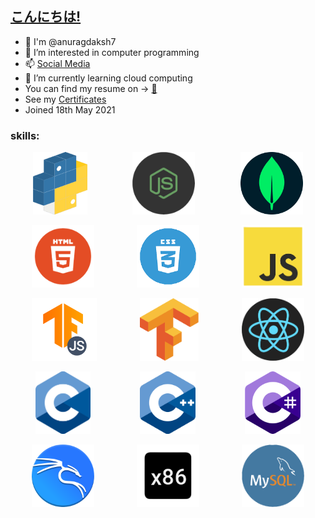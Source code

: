 ## <u>こんにちは!</u>

- 👋 I'm @anuragdaksh7
- 👀 I’m interested in computer programming
- 📫 [Social Media](./socialMedias.md)
- 🌱 I’m currently learning cloud computing
- You can find my resume on -> [ 📝 ](./Anurag's%20Resume.pdf)
- See my [Certificates](./certificates.md)
- Joined 18th May 2021

### skills:
<div style="display: flex; justify-content: space-around">
    <img src="./imgAssets/python.png" height="100px">
    <img src="./imgAssets/node.png" height="100px">
    <img src="./imgAssets/mongo.png" height="100px">
</div>
<br>
<div style="display: flex; justify-content: space-around">
    <img src="./imgAssets/html.png" height="100px">
    <img src="./imgAssets/css-removebg-preview.png" height="100px">
    <img src="./imgAssets/js.png" height="100px">
</div>
<br>
<div style="display: flex; justify-content: space-around">
    <img src="./imgAssets/tfjs.png" height="100px">
    <img src="./imgAssets/Tensorflow_logo.png" height="100px">
    <img src="./imgAssets/react.png" height="100px">
</div>
<br>
<div style="display: flex; justify-content: space-around">
    <img src="./imgAssets/c_logo.png" height="100px">
    <img src="./imgAssets/c++.png" height="100px">
    <img src="./imgAssets/c-.png" height="100px">
</div>
<br>
<div style="display: flex; justify-content: space-around">
    <img src="./imgAssets/kali.png" height="100px">
    <img src="./imgAssets/asm.png" height="100px">
    <img src="./imgAssets/msql.png" height="100px">
</div>
